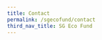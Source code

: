 ```yaml
---
title: Contact
permalink: /sgecofund/contact
third_nav_title: SG Eco Fund
---
```

<!-- 
If you have a query or feedback about the SG Eco Fund, please contact us at [sg\_eco\_fund@mse.gov.sg](mailto:sg_eco_fund@mse.gov.sg) -->